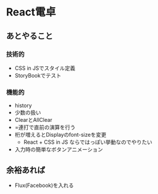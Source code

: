 # React電卓


## あとやること
### 技術的
* CSS in JSでスタイル定義
* StoryBookでテスト

### 機能的
* history
* 少数の扱い
* ClearとAllClear
* =連打で直前の演算を行う
* 桁が増えるとDisplayのfont-sizeを変更
  * React + CSS in JS ならではっぽい挙動なのでやりたい
* 入力時の簡単なボタンアニメーション


## 余裕あれば
* Flux(Facebook)を入れる
